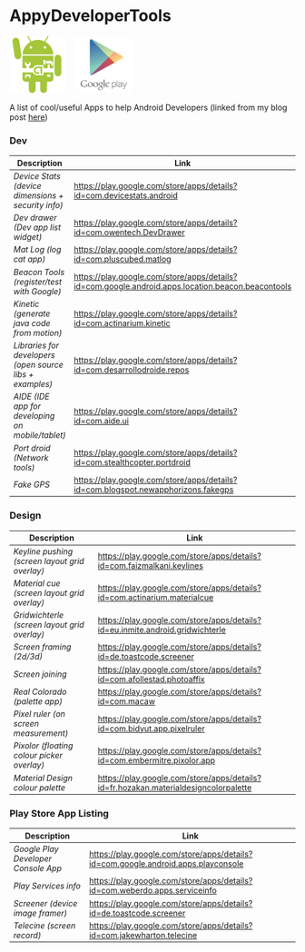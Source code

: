 # AppyDeveloperTools

<img src="images/android_tools.png" height="100">&nbsp;&nbsp;&nbsp;&nbsp;<img src="images/google_play_logo.png" height="100">

A list of cool/useful Apps to help Android Developers (linked from my blog post <a href="http://barbuzz.co.uk/2016/07/13/appy-developer-tools/">here</a>)

### Dev
| Description | Link |
| --- | --- |
| *Device Stats (device dimensions + security info)* | https://play.google.com/store/apps/details?id=com.devicestats.android | 
| *Dev drawer (Dev app list widget)* | https://play.google.com/store/apps/details?id=com.owentech.DevDrawer |
| *Mat Log (log cat app)* | https://play.google.com/store/apps/details?id=com.pluscubed.matlog |
| *Beacon Tools (register/test with Google)* | https://play.google.com/store/apps/details?id=com.google.android.apps.location.beacon.beacontools |
| *Kinetic (generate java code from motion)* | https://play.google.com/store/apps/details?id=com.actinarium.kinetic | 
| *Libraries for developers (open source libs + examples)* | https://play.google.com/store/apps/details?id=com.desarrollodroide.repos |
| *AIDE (IDE app for developing on mobile/tablet)* | https://play.google.com/store/apps/details?id=com.aide.ui |  
| *Port droid (Network tools)* | https://play.google.com/store/apps/details?id=com.stealthcopter.portdroid |
| *Fake GPS* | https://play.google.com/store/apps/details?id=com.blogspot.newapphorizons.fakegps |


### Design
| Description | Link |
| --- | --- |
| *Keyline pushing (screen layout grid overlay)* | https://play.google.com/store/apps/details?id=com.faizmalkani.keylines | 
| *Material cue (screen layout grid overlay)* | https://play.google.com/store/apps/details?id=com.actinarium.materialcue | 
| *Gridwichterle (screen layout grid overlay)* | https://play.google.com/store/apps/details?id=eu.inmite.android.gridwichterle |
| *Screen framing (2d/3d)* | https://play.google.com/store/apps/details?id=de.toastcode.screener | 
| *Screen joining* | https://play.google.com/store/apps/details?id=com.afollestad.photoaffix | 
| *Real Colorado (palette app)* | https://play.google.com/store/apps/details?id=com.macaw | 
| *Pixel ruler (on screen measurement)* | https://play.google.com/store/apps/details?id=com.bidyut.app.pixelruler |
| *Pixolor (floating colour picker overlay)* | https://play.google.com/store/apps/details?id=com.embermitre.pixolor.app | 
| *Material Design colour palette* | https://play.google.com/store/apps/details?id=fr.hozakan.materialdesigncolorpalette | 


### Play Store App Listing
| Description | Link |
| --- | --- |
| *Google Play Developer Console App* | https://play.google.com/store/apps/details?id=com.google.android.apps.playconsole | 
| *Play Services info* | https://play.google.com/store/apps/details?id=com.weberdo.apps.serviceinfo |  
| *Screener (device image framer)* | https://play.google.com/store/apps/details?id=de.toastcode.screener | 
| *Telecine (screen record)* | https://play.google.com/store/apps/details?id=com.jakewharton.telecine |

